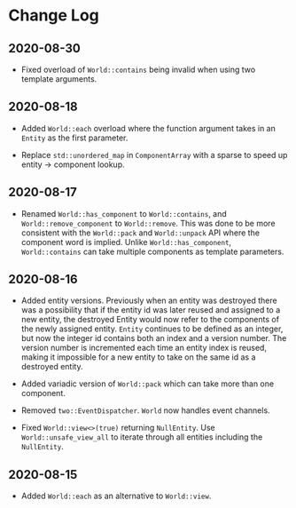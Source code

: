 # Change Log

2020-08-30
----------

* Fixed overload of `World::contains` being invalid when using two template arguments.

2020-08-18
----------

* Added `World::each` overload where the function argument takes in an `Entity` as the first parameter.

* Replace `std::unordered_map` in `ComponentArray` with a sparse to speed up entity -> component lookup.

2020-08-17
----------

* Renamed `World::has_component` to `World::contains`, and `World::remove_component` to `World::remove`. This was done to be more consistent with the `World::pack` and `World::unpack` API where the component word is implied. Unlike `World::has_component`, `World::contains` can take multiple components as template parameters.

2020-08-16
----------

* Added entity versions. Previously when an entity was destroyed there was a possibility that if the entity id was later reused and assigned to a new entity, the destroyed Entity would now refer to the components of the newly assigned entity. `Entity` continues to be defined as an integer, but now the integer id contains both an index and a version number. The version number is incremented each time an entity index is reused, making it impossible for a new entity to take on the same id as a destroyed entity.
* Added variadic version of `World::pack` which can take more than one component.

* Removed `two::EventDispatcher`. `World` now handles event channels.

* Fixed `World::view<>(true)` returning `NullEntity`. Use `World::unsafe_view_all` to iterate through all entities including the `NullEntity`.

2020-08-15
----------

* Added `World::each` as an alternative to `World::view`.
